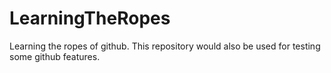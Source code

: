 # LearningTheRopes
Learning the ropes of github. This repository would also be used for testing some github features. 
